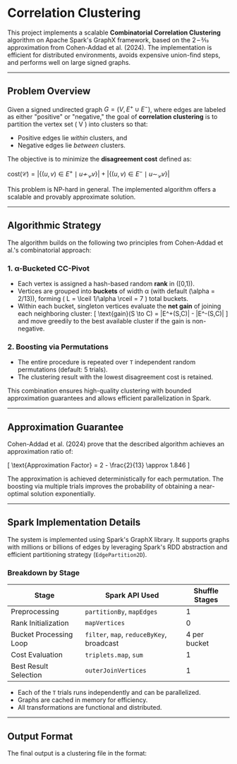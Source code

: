 # Correlation Clustering
This project implements a scalable **Combinatorial Correlation Clustering** algorithm on Apache Spark's GraphX framework, based on the 2 – 2⁄13 approximation from Cohen-Addad et al. (2024). The implementation is efficient for distributed environments, avoids expensive union-find steps, and performs well on large signed graphs.

---

## Problem Overview

Given a signed undirected graph $G = (V, E^+ \cup E^-)$, where edges are labeled as either "positive" or "negative," the goal of **correlation clustering** is to partition the vertex set \( V \) into clusters so that:

- Positive edges lie *within* clusters, and
- Negative edges lie *between* clusters.

The objective is to minimize the **disagreement cost** defined as:


$\text{cost}(\mathcal{C}) = |\{ (u,v) \in E^+ \mid u \not\sim_{\mathcal{C}} v \}| + |\{ (u,v) \in E^- \mid u \sim_{\mathcal{C}} v \}|$


This problem is NP-hard in general. The implemented algorithm offers a scalable and provably approximate solution.

---

## Algorithmic Strategy

The algorithm builds on the following two principles from Cohen-Addad et al.'s combinatorial approach:

### 1. α-Bucketed CC-Pivot

- Each vertex is assigned a hash-based random **rank** in \([0,1)\).
- Vertices are grouped into **buckets** of width α (with default \(\alpha = 2/13\)), forming \( L = \lceil 1/\alpha \rceil = 7 \) total buckets.
- Within each bucket, singleton vertices evaluate the **net gain** of joining each neighboring cluster:
  \[
  \text{gain}(S \to C) = |E^+(S,C)| - |E^-(S,C)|
  \]
  and move greedily to the best available cluster if the gain is non-negative.

### 2. Boosting via Permutations

- The entire procedure is repeated over `T` independent random permutations (default: 5 trials).
- The clustering result with the lowest disagreement cost is retained.

This combination ensures high-quality clustering with bounded approximation guarantees and allows efficient parallelization in Spark.

---

## Approximation Guarantee

Cohen-Addad et al. (2024) prove that the described algorithm achieves an approximation ratio of:

\[
\text{Approximation Factor} = 2 - \frac{2}{13} \approx 1.846
\]

The approximation is achieved deterministically for each permutation. The boosting via multiple trials improves the probability of obtaining a near-optimal solution exponentially.

---

## Spark Implementation Details

The system is implemented using Spark's GraphX library. It supports graphs with millions or billions of edges by leveraging Spark's RDD abstraction and efficient partitioning strategy (`EdgePartition2D`).

### Breakdown by Stage

| Stage                  | Spark API Used                                   | Shuffle Stages |
|------------------------|--------------------------------------------------|----------------|
| Preprocessing          | `partitionBy`, `mapEdges`                        | 1              |
| Rank Initialization    | `mapVertices`                                    | 0              |
| Bucket Processing Loop | `filter`, `map`, `reduceByKey`, broadcast        | 4 per bucket   |
| Cost Evaluation        | `triplets.map`, `sum`                            | 1              |
| Best Result Selection  | `outerJoinVertices`                              | 1              |

- Each of the `T` trials runs independently and can be parallelized.
- Graphs are cached in memory for efficiency.
- All transformations are functional and distributed.

---

## Output Format

The final output is a clustering file in the format:

